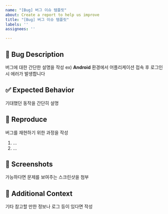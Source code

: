 ```yaml
---
name: "[Bug] 버그 이슈 템플릿"
about: Create a report to help us improve
title: "[Bug] 버그 이슈 템플릿"
labels: ''
assignees: ''

---
```


## 🐞 Bug Description
버그에 대한 간단한 설명을 작성
ex) **Android** 환경에서 어플리케이션 접속 후 로그인 시 에러가 발생합니다

## ✅ Expected Behavior
기대했던 동작을 간단히 설명

## 🔄 Reproduce
버그를 재현하기 위한 과정을 작성
1. ...
2. ...

## 📸 Screenshots
가능하다면 문제를 보여주는 스크린샷을 첨부

## 📝 Additional Context
기타 참고할 만한 정보나 로그 등이 있다면 작성
